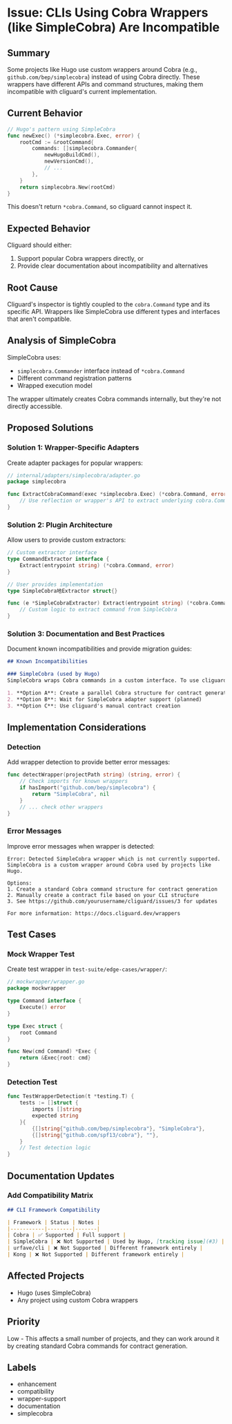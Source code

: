 # Issue: CLIs Using Cobra Wrappers (like SimpleCobra) Are Incompatible

## Summary
Some projects like Hugo use custom wrappers around Cobra (e.g., `github.com/bep/simplecobra`) instead of using Cobra directly. These wrappers have different APIs and command structures, making them incompatible with cliguard's current implementation.

## Current Behavior
```go
// Hugo's pattern using SimpleCobra
func newExec() (*simplecobra.Exec, error) {
    rootCmd := &rootCommand{
        commands: []simplecobra.Commander{
            newHugoBuildCmd(),
            newVersionCmd(),
            // ...
        },
    }
    return simplecobra.New(rootCmd)
}
```

This doesn't return `*cobra.Command`, so cliguard cannot inspect it.

## Expected Behavior
Cliguard should either:
1. Support popular Cobra wrappers directly, or
2. Provide clear documentation about incompatibility and alternatives

## Root Cause
Cliguard's inspector is tightly coupled to the `cobra.Command` type and its specific API. Wrappers like SimpleCobra use different types and interfaces that aren't compatible.

## Analysis of SimpleCobra

SimpleCobra uses:
- `simplecobra.Commander` interface instead of `*cobra.Command`
- Different command registration patterns
- Wrapped execution model

The wrapper ultimately creates Cobra commands internally, but they're not directly accessible.

## Proposed Solutions

### Solution 1: Wrapper-Specific Adapters
Create adapter packages for popular wrappers:

```go
// internal/adapters/simplecobra/adapter.go
package simplecobra

func ExtractCobraCommand(exec *simplecobra.Exec) (*cobra.Command, error) {
    // Use reflection or wrapper's API to extract underlying cobra.Command
}
```

### Solution 2: Plugin Architecture
Allow users to provide custom extractors:

```go
// Custom extractor interface
type CommandExtractor interface {
    Extract(entrypoint string) (*cobra.Command, error)
}

// User provides implementation
type SimpleCobra地Extractor struct{}

func (e *SimpleCobraExtractor) Extract(entrypoint string) (*cobra.Command, error) {
    // Custom logic to extract command from SimpleCobra
}
```

### Solution 3: Documentation and Best Practices
Document known incompatibilities and provide migration guides:

```markdown
## Known Incompatibilities

### SimpleCobra (used by Hugo)
SimpleCobra wraps Cobra commands in a custom interface. To use cliguard with SimpleCobra projects:

1. **Option A**: Create a parallel Cobra structure for contract generation
2. **Option B**: Wait for SimpleCobra adapter support (planned)
3. **Option C**: Use cliguard's manual contract creation
```

## Implementation Considerations

### Detection
Add wrapper detection to provide better error messages:

```go
func detectWrapper(projectPath string) (string, error) {
    // Check imports for known wrappers
    if hasImport("github.com/bep/simplecobra") {
        return "SimpleCobra", nil
    }
    // ... check other wrappers
}
```

### Error Messages
Improve error messages when wrapper is detected:

```
Error: Detected SimpleCobra wrapper which is not currently supported.
SimpleCobra is a custom wrapper around Cobra used by projects like Hugo.

Options:
1. Create a standard Cobra command structure for contract generation
2. Manually create a contract file based on your CLI structure
3. See https://github.com/yourusername/cliguard/issues/3 for updates

For more information: https://docs.cliguard.dev/wrappers
```

## Test Cases

### Mock Wrapper Test
Create test wrapper in `test-suite/edge-cases/wrapper/`:

```go
// mockwrapper/wrapper.go
package mockwrapper

type Command interface {
    Execute() error
}

type Exec struct {
    root Command
}

func New(cmd Command) *Exec {
    return &Exec{root: cmd}
}
```

### Detection Test
```go
func TestWrapperDetection(t *testing.T) {
    tests := []struct {
        imports []string
        expected string
    }{
        {[]string{"github.com/bep/simplecobra"}, "SimpleCobra"},
        {[]string{"github.com/spf13/cobra"}, ""},
    }
    // Test detection logic
}
```

## Documentation Updates

### Add Compatibility Matrix
```markdown
## CLI Framework Compatibility

| Framework | Status | Notes |
|-----------|--------|-------|
| Cobra | ✅ Supported | Full support |
| SimpleCobra | ❌ Not Supported | Used by Hugo, [tracking issue](#3) |
| urfave/cli | ❌ Not Supported | Different framework entirely |
| Kong | ❌ Not Supported | Different framework entirely |
```

## Affected Projects
- Hugo (uses SimpleCobra)
- Any project using custom Cobra wrappers

## Priority
Low - This affects a small number of projects, and they can work around it by creating standard Cobra commands for contract generation.

## Labels
- enhancement
- compatibility
- wrapper-support
- documentation
- simplecobra